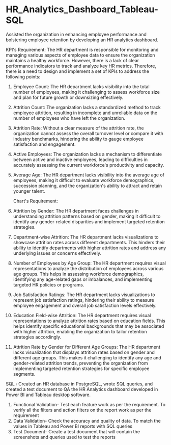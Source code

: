 # HR_Analytics_Dashboard_Tableau-SQL
Assisted the organization in enhancing employee performance and bolstering employee retention by developing an HR analytics dashboard.

KPI's Requirement: The HR department is responsible for monitoring and managing various aspects of employee data to ensure the organization maintains a healthy workforce. However, there is a lack of clear  performance indicators to track and analyze key HR metrics. Therefore, there is a need to design and implement a set of KPIs to address the following points:

1) Employee Count: The HR department lacks visibility into the total number of employees, making it challenging to assess workforce size and plan for future growth or downsizing effectively.
2) Attrition Count: The organization lacks a standardized method to track employee attrition, resulting in incomplete and unreliable data on the number of employees who have left the organization.
3) Attrition Rate: Without a clear measure of the attrition rate, the organization cannot assess the overall turnover level or compare it with industry benchmarks, hindering the ability to gauge employee satisfaction and engagement.
4) Active Employees: The organization lacks a mechanism to differentiate between active and inactive employees, leading to difficulties in accurately assessing the current workforce's productivity and capacity.
5) Average Age: The HR department lacks visibility into the average age of employees, making it difficult to evaluate workforce demographics, succession planning, and the organization's ability to attract and retain younger talent.

   Chart's Requirement:
1) Attrition by Gender: The HR department faces challenges in understanding attrition patterns based on gender, making it difficult to identify any gender-related disparities and implement targeted retention strategies.
2) Department-wise Attrition: The HR department lacks visualizations to showcase attrition rates across different departments. This hinders their ability to identify departments with higher attrition rates and address any underlying issues or concerns effectively.
3) Number of Employees by Age Group: The HR department requires visual representations to analyze the distribution of employees across various age groups. This helps in assessing workforce demographics, identifying any age-related gaps or imbalances, and implementing targeted HR policies or programs.
4) Job Satisfaction Ratings: The HR department lacks visualizations to represent job satisfaction ratings, hindering their ability to measure employee engagement and overall job satisfaction levels effectively.
5) Education Field-wise Attrition: The HR department requires visual representations to analyze attrition rates based on education fields. This helps identify specific educational backgrounds that may be associated with higher attrition, enabling the organization to tailor retention strategies accordingly.
6) Attrition Rate by Gender for Different Age Groups: The HR department lacks visualization that displays attrition rates based on gender and different age groups. This makes it challenging to identify any age and gender-related attrition trends, preventing the organization from implementing targeted retention strategies for specific employee segments.   

SQL :
Created an HR database in PostgreSQL, wrote SQL queries, and created a test document to QA the HR Analytics dashboard developed in Power BI and Tableau desktop software.
1) Functional Validation- Test each feature work as per the requirement. To verify all the filters and action filters on the report work as per the requirement
2) Data Validation- Check the accuracy and quality of data. To match the values in Tableau and Power BI reports with SQL queries
3) Test Document- Create a test document that will contain the screenshots and queries used to test the reports  
